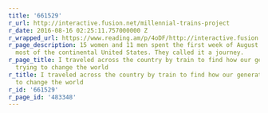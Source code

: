 ```yaml
---
title: '661529'
r_url: http://interactive.fusion.net/millennial-trains-project
r_date: 2016-08-16 02:25:11.757000000 Z
r_wrapped_url: https://www.reading.am/p/4oDF/http://interactive.fusion.net/millennial-trains-project
r_page_description: 15 women and 11 men spent the first week of August traveling across
  most of the continental United States. They called it a journey.
r_page_title: I traveled across the country by train to find how our generation is
  trying to change the world
r_title: I traveled across the country by train to find how our generation is trying
  to change the world
r_id: '661529'
r_page_id: '483348'
---
```


